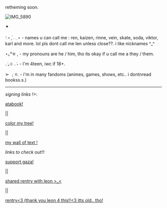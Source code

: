 retheming soon.



![IMG_5890](https://github.com/user-attachments/assets/4b675bf7-d549-4c52-9255-46347f73d466)


✦

𓏲⋆ ִֶָ ๋𓂃⋆ - names u can call me : ren, kaizen, rinne, vein, skate, soda, viktor, karl and more. lol pls dont call me len unless close??. i like nicknames ^_^

⋆｡°✮ , - my pronouns are he / him, tho its okay if u call me a they / them.

. ݁₊⊹ . ݁˖ - I'm 4teen, iwc if 18+. 

➢ ﹔୭. - i'm in many fandoms (animes, games, shows, etc.. i dontnread bookss.s.)


----





*signing links !>*:

 [atabook!](https://callmeyourangel.atabook.org/)
 
|| 

[color my tree!](https://colormytree.me/2024/01JEB5ERZQF90G9505BHQZKS9S)

||

[my wall of text !](https://walloftext.co/gay-men-at-your-area)

*links to check out!!\:*

[support gaza!](https://rentry.co/hearts4gaza)

||

[shared rentry with leon >_<](https://rentry.co/sharedbetweengays)

||

[rentry<3 (thank you leon 4 this!!<3 itts old.. tho!](https://rentry.co/kai-angel)
